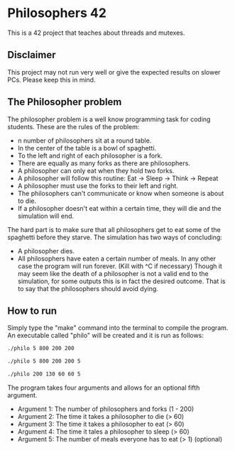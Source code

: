 #   Philosophers 42

This is a 42 project that teaches about threads and mutexes.


##	Disclaimer

This project may not run very well or give the expected results on slower PCs.
Please keep this in mind.

##  The Philosopher problem

The philosopher problem is a well know programming task for coding students.
These are the rules of the problem:

-   n number of philosophers sit at a round table.
-   In the center of the table is a bowl of spaghetti.
-   To the left and right of each philosopher is a fork.
-   There are equally as many forks as there are philosophers.
-   A philosopher can only eat when they hold two forks.
-   A philosopher will follow this routine:
	Eat -> Sleep -> Think -> Repeat
-   A philosopher must use the forks to their left and right.
-   The philosophers can't communicate or know when someone is about to die.
-	If a philosopher doesn't eat within a certain time, they will die and the simulation will end.

The hard part is to make sure that all philosophers get to eat some of the spaghetti before they starve.
The simulation has two ways of concluding:
-	A philosopher dies.
-	All philosophers have eaten a certain number of meals.
In any other case the program will run forever. (Kill with ^C if necessary)
Though it may seem like the death of a philosopher is not a valid end to the simulation,
for some outputs this is in fact the desired outcome.
That is to say that the philosophers should avoid dying.

##	How to run

Simply type the "make" command into the terminal to compile the program.
An executable called "philo" will be created and it is run as follows:

```bash
./philo 5 800 200 200

./philo 5 800 200 200 5

./philo 200 130 60 60 5
```

The program takes four arguments and allows for an optional fifth argument.
-	Argument 1:		The number of philosophers and forks		(1 - 200)
-	Argument 2:		The time it takes a philosopher to die		(> 60)
-	Argument 3:		The time it takes a philosopher to eat		(> 60)
-	Argument 4:		The time it tales a philosopher to sleep	(> 60)
-	Argument 5:		The number of meals everyone has to eat 	(> 1)	(optional)
